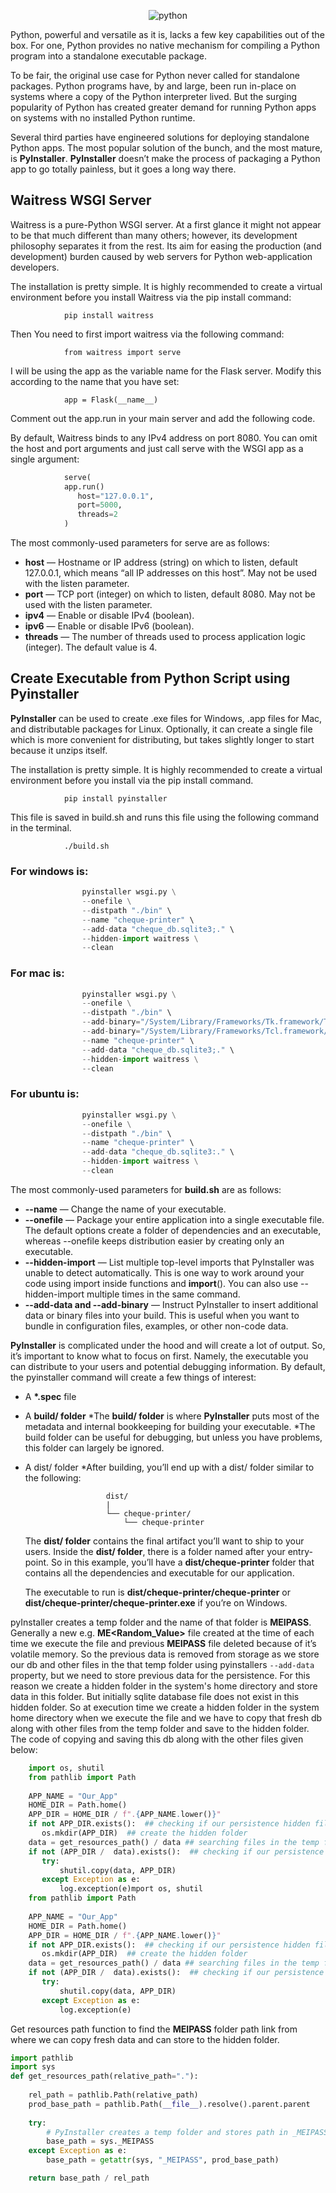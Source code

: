 <div align="center">

   ![python](./image/python.png)
</div>

Python, powerful and versatile as it is, lacks a few key capabilities out of the box. For one, Python provides no native mechanism for compiling a Python program into a standalone executable package.

To be fair, the original use case for Python never called for standalone packages. Python programs have, by and large, been run in-place on systems where a copy of the Python interpreter lived. But the surging popularity of Python has created greater demand for running Python apps on systems with no installed Python runtime.

Several third parties have engineered solutions for deploying standalone Python apps. The most popular solution of the bunch, and the most mature, is __PyInstaller__. __PyInstaller__ doesn’t make the process of packaging a Python app to go totally painless, but it goes a long way there.


## Waitress WSGI Server

Waitress is a pure-Python WSGI server. At a first glance it might not appear to be that much different than many others; however, its development philosophy separates it from the rest. Its aim for easing the production (and development) burden caused by web servers for Python web-application developers. 

The installation is pretty simple. It is highly recommended to create a virtual environment before you install Waitress via the pip install command:

```commandline
            pip install waitress
```

Then You need to first import waitress via the following command:
```commandline
            from waitress import serve
```

I will be using the app as the variable name for the Flask server. Modify this according to the name that you have set:

```
            app = Flask(__name__)
```

Comment out the app.run in your main server and add the following code. 

By default, Waitress binds to any IPv4 address on port 8080. You can omit the host and port arguments and just call serve with the WSGI app as a single argument:
```python
            serve(
            app.run()
               host="127.0.0.1",
               port=5000,
               threads=2
            )

```
The most commonly-used parameters for serve are as follows:

* __host__ — Hostname or IP address (string) on which to listen, default 127.0.0.1, which means “all IP addresses on this host”. May not be used with the listen parameter.
* __port__ — TCP port (integer) on which to listen, default 8080. May not be used with the listen parameter.
* __ipv4__ — Enable or disable IPv4 (boolean).
* __ipv6__ — Enable or disable IPv6 (boolean).
* __threads__ — The number of threads used to process application logic (integer). The default value is 4.

## Create Executable from Python Script using Pyinstaller
__PyInstaller__ can be used to create .exe files for Windows, .app files for Mac, and distributable packages for Linux. Optionally, it can create a single file which is more convenient for distributing, but takes slightly longer to start because it unzips itself.

The installation is pretty simple. It is highly recommended to create a virtual environment before you install via the pip install command.

```commandline
            pip install pyinstaller
```

This file is saved in build.sh and runs this file using the following command in the terminal.
```commandline
            ./build.sh
```
### For windows is:
```python
                pyinstaller wsgi.py \
                --onefile \
                --distpath "./bin" \
                --name "cheque-printer" \
                --add-data "cheque_db.sqlite3;." \
                --hidden-import waitress \
                --clean

```

### For mac is:
```python
                pyinstaller wsgi.py \
                --onefile \
                --distpath "./bin" \
                --add-binary="/System/Library/Frameworks/Tk.framework/Tk":"tk" \
                --add-binary="/System/Library/Frameworks/Tcl.framework/Tcl":"tcl" \
                --name "cheque-printer" \
                --add-data "cheque_db.sqlite3;." \
                --hidden-import waitress \
                --clean
```



### For ubuntu is:
```python
                pyinstaller wsgi.py \
                --onefile \
                --distpath "./bin" \
                --name "cheque-printer" \
                --add-data "cheque_db.sqlite3:." \
                --hidden-import waitress \
                --clean
```
The most commonly-used parameters for __build.sh__  are as follows:
*  __--name__ — Change the name of your executable.
* __--onefile__ — Package your entire application into a single executable file. The default options create a folder of dependencies and an executable, whereas --onefile keeps distribution easier by creating only an executable.
* __--hidden-import__ — List multiple top-level imports that PyInstaller was unable to detect automatically. This is one way to work around your code using import inside functions and __import__(). You can also use --hidden-import multiple times in the same command.
* __--add-data and --add-binary__ — Instruct PyInstaller to insert additional data or binary files into your build. This is useful when you want to bundle in configuration files, examples, or other non-code data. 

__PyInstaller__ is complicated under the hood and will create a lot of output. So, it’s important to know what to focus on first. Namely, the executable you can distribute to your users and potential debugging information. By default, the pyinstaller command will create a few things of interest:

* A __*.spec__ file
  
* A __build/ folder__
    *The __build/ folder__ is where __PyInstaller__ puts most of the metadata and internal bookkeeping for building your executable. 
    *The build folder can be useful for debugging, but unless you have problems, this folder can largely be ignored. 
* A dist/ folder
    *After building, you’ll end up with a dist/ folder similar to the following:
  ```
                    dist/
                    |
                    └── cheque-printer/
                        └── cheque-printer
    ```
  The __dist/ folder__ contains the final artifact you’ll want to ship to your users. Inside the __dist/ folder__, there is a folder named after your entry-point. So in this example, you’ll have a __dist/cheque-printer__ folder that contains all the dependencies and executable for our application.
  
  The executable to run is __dist/cheque-printer/cheque-printer__ or __dist/cheque-printer/cheque-printer.exe__ if you’re on Windows.

pyInstaller creates a temp folder and the name of that folder is __MEIPASS__. Generally a new e.g. __ME<Random_Value>__ file created at the time of each time we execute the file and previous __MEIPASS__ file deleted because of it’s volatile memory. So the previous data is removed from storage as we store our db and other files in the that temp folder using pyinstallers `--add-data` property, but we need to store previous data for the persistence. For this reason we create a hidden folder in the system's home directory and store data in this folder. But initially sqlite database file does not exist in this hidden folder. So at execution time we create a hidden folder in the system home directory when we execute the file and we have to copy that fresh db along with other files from the temp folder and save to the hidden folder. The code of copying and saving this db along with the other files given below: 

```python
    import os, shutil
    from pathlib import Path
    
    APP_NAME = "Our_App"
    HOME_DIR = Path.home()
    APP_DIR = HOME_DIR / f".{APP_NAME.lower()}"
    if not APP_DIR.exists():  ## checking if our persistence hidden filder exists or not
       os.mkdir(APP_DIR)  ## create the hidden folder
    data = get_resources_path() / data ## searching files in the temp folder
    if not (APP_DIR /  data).exists():  ## checking if our persistence files already in the hidden directory or not
       try:
           shutil.copy(data, APP_DIR)
       except Exception as e:
           log.exception(e)mport os, shutil
    from pathlib import Path
    
    APP_NAME = "Our_App"
    HOME_DIR = Path.home()
    APP_DIR = HOME_DIR / f".{APP_NAME.lower()}"
    if not APP_DIR.exists():  ## checking if our persistence hidden filder exists or not
       os.mkdir(APP_DIR)  ## create the hidden folder
    data = get_resources_path() / data ## searching files in the temp folder
    if not (APP_DIR /  data).exists():  ## checking if our persistence files already in the hidden directory or not
       try:
           shutil.copy(data, APP_DIR)
       except Exception as e:
           log.exception(e)
```
Get resources path function to find the __MEIPASS__ folder path link from where we can copy fresh data and can store to the hidden folder.
```python
import pathlib
import sys
def get_resources_path(relative_path="."):
    
    rel_path = pathlib.Path(relative_path)
    prod_base_path = pathlib.Path(__file__).resolve().parent.parent
    
    try:
        # PyInstaller creates a temp folder and stores path in _MEIPASS
        base_path = sys._MEIPASS
    except Exception as e:
        base_path = getattr(sys, "_MEIPASS", prod_base_path)

    return base_path / rel_path

```
